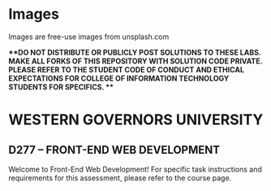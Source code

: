 # Images

Images are free-use images from unsplash.com

<strong> **DO NOT DISTRIBUTE OR PUBLICLY POST SOLUTIONS TO THESE LABS. MAKE ALL FORKS OF THIS REPOSITORY WITH SOLUTION CODE PRIVATE. PLEASE REFER TO THE STUDENT CODE OF CONDUCT AND ETHICAL EXPECTATIONS FOR COLLEGE OF INFORMATION TECHNOLOGY STUDENTS FOR SPECIFICS. ** </strong>

# WESTERN GOVERNORS UNIVERSITY

## D277 – FRONT-END WEB DEVELOPMENT

Welcome to Front-End Web Development!
For specific task instructions and requirements for this assessment, please refer to the course page.
